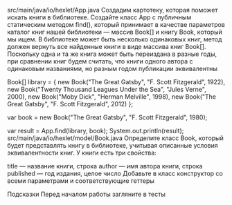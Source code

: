 src/main/java/io/hexlet/App.java
Создадим картотеку, которая поможет искать книги в библиотеке. Создайте класс App с публичным статическим методом find(), который принимает в качестве параметров каталог книг нашей библиотеки — массив Book[] и книгу Book, который мы ищем. В библиотеке может быть несколько одинаковых книг, метод должен вернуть все найденные книги в виде массива книг Book[]. Поскольку одна и та же книга может быть переиздана в разные годы, при сравнении книг будем считать, что книги одного автора с одинаковым названиями, но разным годом публикации эквивалентны

Book[] library = {
    new Book("The Great Gatsby", "F. Scott Fitzgerald", 1922),
    new Book("Twenty Thousand Leagues Under the Sea", "Jules Verne", 2000),
    new Book("Moby Dick", "Herman Melville", 1998),
    new Book("The Great Gatsby", "F. Scott Fitzgerald", 2012)
};

var book = new Book("The Great Gatsby", "F. Scott Fitzgerald", 1980);

var result = App.find(library, book);
System.out.println(result);
src/main/java/io/hexlet/model/Book.java
Определите класс Book, который будет представлять книгу в библиотеке, учитывая описанные условия эквивалентности книг. У книги есть три свойства:

title — название книги, строка
author — имя автора книги, строка
published — год издания, целое число
Добавьте в класс конструктор со всеми параметрами и соответствующие геттеры

Подсказки
Перед началом работы загляните в тесты
